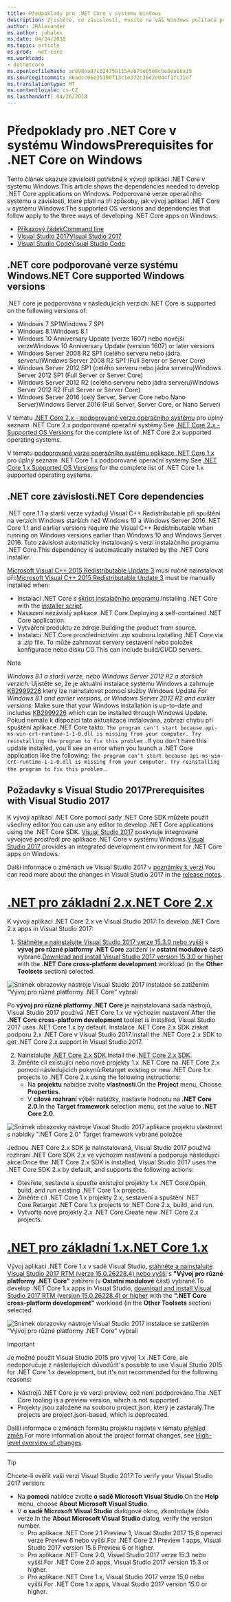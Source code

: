 ```yaml
---
title: Předpoklady pro .NET Core v systému Windows
description: Zjistěte, co závislosti, musíte na váš Windows počítače pro vývoj a spouštění aplikací .NET Core.
author: JRAlexander
ms.author: johalex
ms.date: 04/24/2018
ms.topic: article
ms.prod: .net-core
ms.workload:
- dotnetcore
ms.openlocfilehash: ac898ea87c0247581154eb7de65e8cbe6ea6ba15
ms.sourcegitcommit: 86adcc06e35390f13c1e372c36d2e044f1fc31ef
ms.translationtype: MT
ms.contentlocale: cs-CZ
ms.lasthandoff: 04/26/2018
---
```

# <a name="prerequisites-for-net-core-on-windows"></a><span data-ttu-id="9d671-103">Předpoklady pro .NET Core v systému Windows</span><span class="sxs-lookup"><span data-stu-id="9d671-103">Prerequisites for .NET Core on Windows</span></span>

<span data-ttu-id="9d671-104">Tento článek ukazuje závislosti potřebné k vývoji aplikací .NET Core v systému Windows.</span><span class="sxs-lookup"><span data-stu-id="9d671-104">This article shows the dependencies needed to develop .NET Core applications on Windows.</span></span> <span data-ttu-id="9d671-105">Podporované verze operačního systému a závislosti, které platí na tři způsoby, jak vývoj aplikací .NET Core v systému Windows:</span><span class="sxs-lookup"><span data-stu-id="9d671-105">The supported OS versions and dependencies that follow apply to the three ways of developing .NET Core apps on Windows:</span></span>

* [<span data-ttu-id="9d671-106">Příkazový řádek</span><span class="sxs-lookup"><span data-stu-id="9d671-106">Command line</span></span>](tutorials/using-with-xplat-cli.md)
* [<span data-ttu-id="9d671-107">Visual Studio 2017</span><span class="sxs-lookup"><span data-stu-id="9d671-107">Visual Studio 2017</span></span>](https://aka.ms/vsdownload?utm_source=mscom&utm_campaign=msdocs)
* [<span data-ttu-id="9d671-108">Visual Studio Code</span><span class="sxs-lookup"><span data-stu-id="9d671-108">Visual Studio Code</span></span>](https://code.visualstudio.com/)

## <a name="net-core-supported-windows-versions"></a><span data-ttu-id="9d671-109">.NET core podporované verze systému Windows</span><span class="sxs-lookup"><span data-stu-id="9d671-109">.NET Core supported Windows versions</span></span>

<span data-ttu-id="9d671-110">.NET core je podporována v následujících verzích:</span><span class="sxs-lookup"><span data-stu-id="9d671-110">.NET Core is supported on the following versions of:</span></span>

* <span data-ttu-id="9d671-111">Windows 7 SP1</span><span class="sxs-lookup"><span data-stu-id="9d671-111">Windows 7 SP1</span></span>
* <span data-ttu-id="9d671-112">Windows 8.1</span><span class="sxs-lookup"><span data-stu-id="9d671-112">Windows 8.1</span></span>
* <span data-ttu-id="9d671-113">Windows 10 Anniversary Update (verze 1607) nebo novější verze</span><span class="sxs-lookup"><span data-stu-id="9d671-113">Windows 10 Anniversary Update (version 1607) or later versions</span></span>
* <span data-ttu-id="9d671-114">Windows Server 2008 R2 SP1 (celého serveru nebo jádra serveru)</span><span class="sxs-lookup"><span data-stu-id="9d671-114">Windows Server 2008 R2 SP1 (Full Server or Server Core)</span></span>
* <span data-ttu-id="9d671-115">Windows Server 2012 SP1 (celého serveru nebo jádra serveru)</span><span class="sxs-lookup"><span data-stu-id="9d671-115">Windows Server 2012 SP1 (Full Server or Server Core)</span></span>
* <span data-ttu-id="9d671-116">Windows Server 2012 R2 (celého serveru nebo jádra serveru)</span><span class="sxs-lookup"><span data-stu-id="9d671-116">Windows Server 2012 R2 (Full Server or Server Core)</span></span>
* <span data-ttu-id="9d671-117">Windows Server 2016 (celý Server, Server Core nebo Nano Server)</span><span class="sxs-lookup"><span data-stu-id="9d671-117">Windows Server 2016 (Full Server, Server Core, or Nano Server)</span></span>

<span data-ttu-id="9d671-118">V tématu [.NET Core 2.x – podporované verze operačního systému](https://github.com/dotnet/core/blob/master/release-notes/2.0/2.0-supported-os.md) pro úplný seznam .NET Core 2.x podporované operační systémy.</span><span class="sxs-lookup"><span data-stu-id="9d671-118">See [.NET Core 2.x - Supported OS Versions](https://github.com/dotnet/core/blob/master/release-notes/2.0/2.0-supported-os.md) for the complete list of .NET Core 2.x supported operating systems.</span></span>

<span data-ttu-id="9d671-119">V tématu [podporované verze operačního systému aplikace .NET Core 1.x](https://github.com/dotnet/core/blob/master/release-notes/1.0/1.0-supported-os.md) pro úplný seznam .NET Core 1.x podporované operační systémy.</span><span class="sxs-lookup"><span data-stu-id="9d671-119">See [.NET Core 1.x Supported OS Versions](https://github.com/dotnet/core/blob/master/release-notes/1.0/1.0-supported-os.md) for the complete list of .NET Core 1.x supported operating systems.</span></span>

## <a name="net-core-dependencies"></a><span data-ttu-id="9d671-120">.NET core závislosti</span><span class="sxs-lookup"><span data-stu-id="9d671-120">.NET Core dependencies</span></span>

<span data-ttu-id="9d671-121">.NET core 1.1 a starší verze vyžadují Visual C++ Redistributable při spuštění na verzích Windows starších než Windows 10 a Windows Server 2016.</span><span class="sxs-lookup"><span data-stu-id="9d671-121">.NET Core 1.1 and earlier versions require the Visual C++ Redistributable when running on Windows versions earlier than Windows 10 and Windows Server 2016.</span></span> <span data-ttu-id="9d671-122">Tuto závislost automaticky instalovaný s verzí instalačního programu .NET Core.</span><span class="sxs-lookup"><span data-stu-id="9d671-122">This dependency is automatically installed by the .NET Core installer.</span></span>

<span data-ttu-id="9d671-123">[Microsoft Visual C++ 2015 Redistributable Update 3](https://www.microsoft.com/download/details.aspx?id=52685) musí ručně nainstalovat při:</span><span class="sxs-lookup"><span data-stu-id="9d671-123">[Microsoft Visual C++ 2015 Redistributable Update 3](https://www.microsoft.com/download/details.aspx?id=52685) must be manually installed when:</span></span>

* <span data-ttu-id="9d671-124">Instalaci .NET Core s [skript instalačního programu](./tools/dotnet-install-script.md).</span><span class="sxs-lookup"><span data-stu-id="9d671-124">Installing .NET Core with the [installer script](./tools/dotnet-install-script.md).</span></span>
* <span data-ttu-id="9d671-125">Nasazení nezávislý aplikace .NET Core.</span><span class="sxs-lookup"><span data-stu-id="9d671-125">Deploying a self-contained .NET Core application.</span></span>
* <span data-ttu-id="9d671-126">Vytváření produktu ze zdroje.</span><span class="sxs-lookup"><span data-stu-id="9d671-126">Building the product from source.</span></span>
* <span data-ttu-id="9d671-127">Instalaci .NET Core prostřednictvím *.zip* souboru.</span><span class="sxs-lookup"><span data-stu-id="9d671-127">Installing .NET Core via a *.zip* file.</span></span> <span data-ttu-id="9d671-128">To může zahrnovat servery sestavení nebo položek konfigurace nebo disku CD.</span><span class="sxs-lookup"><span data-stu-id="9d671-128">This can include build/CI/CD servers.</span></span>

> [!NOTE]
> <span data-ttu-id="9d671-129">*Windows 8.1 a starší verze, nebo Windows Server 2012 R2 a starších verzích:* Ujistěte se, že je aktuální instalace systému Windows a zahrnuje [KB2999226](https://support.microsoft.com/en-us/help/2999226/update-for-universal-c-runtime-in-windows) který lze nainstalovat pomocí služby Windows Update.</span><span class="sxs-lookup"><span data-stu-id="9d671-129">*For Windows 8.1 and earlier versions, or Windows Server 2012 R2 and earlier versions:* Make sure that your Windows installation is up-to-date and includes [KB2999226](https://support.microsoft.com/en-us/help/2999226/update-for-universal-c-runtime-in-windows) which can be installed through Windows Update.</span></span> <span data-ttu-id="9d671-130">Pokud nemáte k dispozici tato aktualizace instalována, zobrazí chybu při spuštění aplikace .NET Core takto: `The program can't start because api-ms-win-crt-runtime-1-1-0.dll is missing from your computer. Try reinstalling the program to fix this problem.`.</span><span class="sxs-lookup"><span data-stu-id="9d671-130">If you don't have this update installed, you'll see an error when you launch a .NET Core application like the following: `The program can't start because api-ms-win-crt-runtime-1-1-0.dll is missing from your computer. Try reinstalling the program to fix this problem.`.</span></span>

## <a name="prerequisites-with-visual-studio-2017"></a><span data-ttu-id="9d671-131">Požadavky s Visual Studio 2017</span><span class="sxs-lookup"><span data-stu-id="9d671-131">Prerequisites with Visual Studio 2017</span></span>

<span data-ttu-id="9d671-132">K vývoji aplikací .NET Core pomocí sady .NET Core SDK můžete použít všechny editor.</span><span class="sxs-lookup"><span data-stu-id="9d671-132">You can use any editor to develop .NET Core applications using the .NET Core SDK.</span></span> <span data-ttu-id="9d671-133">[Visual Studio 2017](#visual-studio-2017) poskytuje integrované vývojové prostředí pro aplikace .NET Core v systému Windows.</span><span class="sxs-lookup"><span data-stu-id="9d671-133">[Visual Studio 2017](#visual-studio-2017) provides an integrated development environment for .NET Core apps on Windows.</span></span>

<span data-ttu-id="9d671-134">Další informace o změnách ve Visual Studio 2017 v [poznámky k verzi](/visualstudio/releasenotes/vs2017-relnotes).</span><span class="sxs-lookup"><span data-stu-id="9d671-134">You can read more about the changes in Visual Studio 2017 in the [release notes](/visualstudio/releasenotes/vs2017-relnotes).</span></span>

# <a name="net-core-2xtabnetcore2x"></a>[<span data-ttu-id="9d671-135">.NET pro základní 2.x</span><span class="sxs-lookup"><span data-stu-id="9d671-135">.NET Core 2.x</span></span>](#tab/netcore2x)

<span data-ttu-id="9d671-136">K vývoji aplikací .NET Core 2.x ve Visual Studio 2017:</span><span class="sxs-lookup"><span data-stu-id="9d671-136">To develop .NET Core 2.x apps in Visual Studio 2017:</span></span>

 1. <span data-ttu-id="9d671-137">[Stáhněte a nainstalujte Visual Studio 2017 verze 15.3.0 nebo vyšší](/visualstudio/install/install-visual-studio) s **vývoj pro různé platformy .NET Core** zatížení (v **ostatní modulové** část) vybrané.</span><span class="sxs-lookup"><span data-stu-id="9d671-137">[Download and install Visual Studio 2017 version 15.3.0 or higher](/visualstudio/install/install-visual-studio) with the **.NET Core cross-platform development** workload (in the **Other Toolsets** section) selected.</span></span>

![Snímek obrazovky nástroje Visual Studio 2017 instalace se zatížením "Vývoj pro různé platformy .NET Core" vybrali](./media/windows-prerequisites/vs-15-3-workloads.jpg)

<span data-ttu-id="9d671-139">Po **vývoj pro různé platformy .NET Core** je nainstalovaná sada nástrojů, Visual Studio 2017 používá .NET Core 1.x ve výchozím nastavení.</span><span class="sxs-lookup"><span data-stu-id="9d671-139">After the **.NET Core cross-platform development** toolset is installed, Visual Studio 2017 uses .NET Core 1.x by default.</span></span> <span data-ttu-id="9d671-140">Instalace .NET Core 2.x SDK získat podporu 2.x .NET Core v Visual Studio 2017.</span><span class="sxs-lookup"><span data-stu-id="9d671-140">Install the .NET Core 2.x SDK to get .NET Core 2.x support in Visual Studio 2017.</span></span>

 2. <span data-ttu-id="9d671-141">Nainstalujte [.NET Core 2.x SDK](https://www.microsoft.com/net/download/core).</span><span class="sxs-lookup"><span data-stu-id="9d671-141">Install the [.NET Core 2.x SDK](https://www.microsoft.com/net/download/core).</span></span>
 3. <span data-ttu-id="9d671-142">Změňte cíl existující nebo nové projekty 1.x .NET Core na .NET Core 2.x pomocí následujících pokynů:</span><span class="sxs-lookup"><span data-stu-id="9d671-142">Retarget existing or new .NET Core 1.x projects to .NET Core 2.x using the following instructions:</span></span>
    * <span data-ttu-id="9d671-143">Na **projektu** nabídce zvolte **vlastnosti**.</span><span class="sxs-lookup"><span data-stu-id="9d671-143">On the **Project** menu, Choose **Properties**.</span></span>
    * <span data-ttu-id="9d671-144">V **cílové rozhraní** výběr nabídky, nastavte hodnotu na **.NET Core 2.0**.</span><span class="sxs-lookup"><span data-stu-id="9d671-144">In the **Target framework** selection menu, set the value to **.NET Core 2.0**.</span></span>

![Snímek obrazovky nástroje Visual Studio 2017 aplikace projektu vlastnost s nabídky ".NET Core 2.0" Target framework vybrané položce](./media/windows-prerequisites/Targeting-dotnetCore2.png)

<span data-ttu-id="9d671-146">Jednou .NET Core 2.x SDK je nainstalovaná, Visual Studio 2017 používá rozhraní .NET Core SDK 2.x ve výchozím nastavení a podporuje následující akce:</span><span class="sxs-lookup"><span data-stu-id="9d671-146">Once the .NET Core 2.x SDK is installed, Visual Studio 2017 uses the .NET Core SDK 2.x by default, and supports the following actions:</span></span>

* <span data-ttu-id="9d671-147">Otevřete, sestavte a spusťte existující projekty 1.x .NET Core.</span><span class="sxs-lookup"><span data-stu-id="9d671-147">Open, build, and run existing .NET Core 1.x projects.</span></span>
* <span data-ttu-id="9d671-148">Změňte cíl .NET Core 1.x projekty 2.x, sestavení a spuštění .NET Core.</span><span class="sxs-lookup"><span data-stu-id="9d671-148">Retarget .NET Core 1.x projects to .NET Core 2.x, build, and run.</span></span>
* <span data-ttu-id="9d671-149">Vytvořte nové projekty 2.x .NET Core.</span><span class="sxs-lookup"><span data-stu-id="9d671-149">Create new .NET Core 2.x projects.</span></span>

# <a name="net-core-1xtabnetcore1x"></a>[<span data-ttu-id="9d671-150">.NET pro základní 1.x</span><span class="sxs-lookup"><span data-stu-id="9d671-150">.NET Core 1.x</span></span>](#tab/netcore1x)

<span data-ttu-id="9d671-151">Vývoj aplikací .NET Core 1.x v sadě Visual Studio, [stáhněte a nainstalujte Visual Studio 2017 RTM (verze 15.0.26228.4) nebo vyšší](/visualstudio/install/install-visual-studio) s **"Vývoj pro různé platformy .NET Core"** zatížení (v  **Ostatní modulové** část) vybrané.</span><span class="sxs-lookup"><span data-stu-id="9d671-151">To develop .NET Core 1.x apps in Visual Studio, [download and install Visual Studio 2017 RTM (version 15.0.26228.4) or higher](/visualstudio/install/install-visual-studio) with the **".NET Core cross-platform development"** workload (in the **Other Toolsets** section) selected.</span></span>

![Snímek obrazovky nástroje Visual Studio 2017 instalace se zatížením "Vývoj pro různé platformy .NET Core" vybrali](./media/windows-prerequisites/vs_workloads.jpg)

> [!IMPORTANT]
> <span data-ttu-id="9d671-153">Je možné použít Visual Studio 2015 pro vývoj 1.x .NET Core, ale nedoporučuje z následujících důvodů:</span><span class="sxs-lookup"><span data-stu-id="9d671-153">It's possible to use Visual Studio 2015 for .NET Core 1.x development, but it's not recommended for the following reasons:</span></span>
  > * <span data-ttu-id="9d671-154">Nástrojů .NET Core je ve verzi preview, což není podporováno.</span><span class="sxs-lookup"><span data-stu-id="9d671-154">The .NET Core tooling is a preview version, which is not supported.</span></span>
  > * <span data-ttu-id="9d671-155">Projekty jsou založené na souboru project.json, který je zastaralý.</span><span class="sxs-lookup"><span data-stu-id="9d671-155">The projects are project.json-based, which is deprecated.</span></span>
>
> <span data-ttu-id="9d671-156">Další informace o změnách formátu projektu najdete v tématu [přehled změn](./tools/cli-msbuild-architecture.md).</span><span class="sxs-lookup"><span data-stu-id="9d671-156">For more information about the project format changes, see [High-level overview of changes](./tools/cli-msbuild-architecture.md).</span></span>
---

> [!TIP]
> <span data-ttu-id="9d671-157">Chcete-li ověřit vaši verzi Visual Studio 2017:</span><span class="sxs-lookup"><span data-stu-id="9d671-157">To verify your Visual Studio 2017 version:</span></span>
>
> * <span data-ttu-id="9d671-158">Na **pomoci** nabídce zvolte **o sadě Microsoft Visual Studio**.</span><span class="sxs-lookup"><span data-stu-id="9d671-158">On the **Help** menu, choose **About Microsoft Visual Studio**.</span></span>
> * <span data-ttu-id="9d671-159">V **o sadě Microsoft Visual Studio** dialogové okno, zkontrolujte číslo verze.</span><span class="sxs-lookup"><span data-stu-id="9d671-159">In the **About Microsoft Visual Studio** dialog, verify the version number.</span></span>
>   * <span data-ttu-id="9d671-160">Pro aplikace .NET Core 2.1 Preview 1, Visual Studio 2017 15,6 operací verze Preview 6 nebo vyšší.</span><span class="sxs-lookup"><span data-stu-id="9d671-160">For .NET Core 2.1 Preview 1 apps, Visual Studio 2017 version 15.6 Preview 6 or higher.</span></span>
>   * <span data-ttu-id="9d671-161">Pro aplikace .NET Core 2.0, Visual Studio 2017 verze 15.3 nebo vyšší.</span><span class="sxs-lookup"><span data-stu-id="9d671-161">For .NET Core 2.0 apps, Visual Studio 2017 version 15.3 or higher.</span></span>
>   * <span data-ttu-id="9d671-162">Pro aplikace .NET Core 1.x, Visual Studio 2017 verze 15,0 nebo vyšší.</span><span class="sxs-lookup"><span data-stu-id="9d671-162">For .NET Core 1.x apps, Visual Studio 2017 version 15.0 or higher.</span></span>
